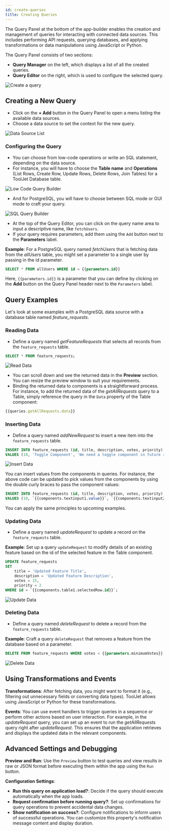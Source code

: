 ```yaml
---
id: create-queries
title: Creating Queries
---
```


The Query Panel at the bottom of the app-builder enables the creation and management of queries for interacting with connected data sources. This includes performing API requests, querying databases, and applying transformations or data manipulations using JavaScript or Python.

The Query Panel consists of two sections:
- **Query Manager** on the left, which displays a list of all the created queries.
- **Query Editor** on the right, which is used to configure the selected query.

<div style={{textAlign: 'center', marginBottom:'15px'}}>
    <img className="screenshot-full" src="/img/v2-beta/app-builder/walkthrough/create-queries/query-panel-preview-v2.png" alt="Create a query" />
</div>

## Creating a New Query
- Click on the **+ Add** button in the Query Panel to open a menu listing the available data sources.
- Choose a data source to set the context for the new query.

<div style={{textAlign: 'center', marginBottom:'15px'}}>
    <img className="screenshot-full" src="/img/v2-beta/app-builder/walkthrough/create-queries/data-source-list-v2.png" alt="Data Source List" />
</div>

### Configuring the Query
- You can choose from low-code operations or write an SQL statement, depending on the data source. 
- For instance, you will have to choose the **Table name** and **Operations** (List Rows, Create Row, Update Rows, Delete Rows, Join Tables) for a ToolJet Database table. 

<div style={{textAlign: 'center', marginBottom:'15px'}}>
    <img className="screenshot-full" src="/img/v2-beta/app-builder/walkthrough/create-queries/low-code-query-builder-v2.png" alt="Low Code Query Builder" />
</div>

- And for PostgreSQL, you will have to choose between SQL mode or GUI mode to craft your query. 

<div style={{textAlign: 'center', marginBottom:'15px'}}>
    <img className="screenshot-full" src="/img/v2-beta/app-builder/walkthrough/create-queries/sql-query-builder-v2.png" alt="SQL Query Builder" />
</div>

- At the top of the Query Editor, you can click on the query name area to input a descriptive name, like `fetchUsers`.
- If your query requires parameters, add them using the `Add` button next to the **Parameters** label.

**Example**: For a PostgreSQL query named *fetchUsers* that is fetching data from the *allUsers* table, you might set a parameter to a single user by passing in the id parameter.

```sql
SELECT * FROM allUsers WHERE id = {{parameters.id}}
```

Here, `{{parameters.id}}` is a parameter that you can define by clicking on the **Add** button on the Query Panel header next to the `Parameters` label.

## Query Examples

Let's look at some examples with a PostgreSQL data source with a database table named *feature_requests*.

### Reading Data 
- Define a query named *getFeatureRequests* that selects all records from the `feature_requests` table.

```sql
SELECT * FROM feature_requests;
```

<div style={{textAlign: 'center', marginBottom:'15px'}}>
    <img className="screenshot-full" src="/img/v2-beta/app-builder/walkthrough/create-queries/read-data-v2.png" alt="Read Data" />
</div>

- You can scroll down and see the returned data in the **Preview** section. You can resize the preview window to suit your requirements. 
- Binding the returned data to components is a straightforward process. For instance, to add the returned data of the *getAllRequests* query to a Table, simply reference the query in the `Data` property of the Table component:

```js
{{queries.getAllRequests.data}}
```

### Inserting Data 
- Define a query named *addNewRequest* to insert a new item into the `feature_requests` table.

```sql
INSERT INTO feature_requests (id, title, description, votes, priority)
VALUES (10, 'Toggle Component', 'We need a toggle component in future release.', 0, 2);
```

<div style={{textAlign: 'center', marginBottom:'15px'}}>
    <img className="screenshot-full" src="/img/v2-beta/app-builder/walkthrough/create-queries/insert-data-v2.png" alt="Insert Data" />
</div>

You can insert values from the components in queries. For instance, the above code can be updated to pick values from the components by using the double curly braces to pass the component values:

```sql
INSERT INTO feature_requests (id, title, description, votes, priority)
VALUES (10, `{{components.textinput1.value}}`, `{{components.textinput2.value}}`, 0, 2);
```

You can apply the same principles to upcoming examples.

### Updating Data 

- Define a query named *updateRequest* to update a record on the `feature_requests` table.

**Example**: Set up a query `updateRequest` to modify details of an existing feature based on the id of the selected feature in the Table component.

```sql
UPDATE feature_requests
SET 
    title = 'Updated Feature Title',
    description = 'Updated Feature Description',
    votes = 15,
    priority = 2
WHERE id = `{{components.table1.selectedRow.id}}`;
```

<div style={{textAlign: 'center', marginBottom:'15px'}}>
    <img className="screenshot-full" src="/img/v2-beta/app-builder/walkthrough/create-queries/update-data-v2.png" alt="Update Data" />
</div>


### Deleting Data 
- Define a query named *deleteRequest* to delete a record from the `feature_requests` table.

**Example**: Craft a query `deleteRequest` that removes a feature from the database based on a parameter.

```sql
DELETE FROM feature_requests WHERE votes < {{parameters.minimumVotes}};
```

<div style={{textAlign: 'center', marginBottom:'15px'}}>
    <img className="screenshot-full" src="/img/v2-beta/app-builder/walkthrough/create-queries/delete-data.png" alt="Delete Data" />
</div>

## Using Transformations and Events

**Transformations**: After fetching data, you might want to format it (e.g., filtering out unnecessary fields or converting data types). ToolJet allows using JavaScript or Python for these transformations.

**Events**: You can use event handlers to trigger queries in a sequence or perform other actions based on user interaction. For example, in the *updateRequest* query, you can set up an event to run the *getAllRequests* query right after *updateRequest*. This ensures that the application retrieves and displays the updated data in the relevant components.

## Advanced Settings and Debugging

**Preview and Run**: Use the `Preview` button to test queries and view results in raw or JSON format before executing them within the app using the `Run` button.

**Configuration Settings**:
- **Run this query on application load?**: Decide if the query should execute automatically when the app loads.
- **Request confirmation before running query?**: Set up confirmations for query operations to prevent accidental data changes.
- **Show notification on success?**: Configure notifications to inform users of successful operations. You can customize this property's notification message content and display duration.
